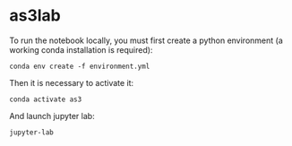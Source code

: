 # as3lab
To run the notebook locally, you must first create a python environment (a working conda installation is required):

`conda env create -f environment.yml`

Then it is necessary to activate it: 

`conda activate as3`

And launch jupyter lab:

 `jupyter-lab`